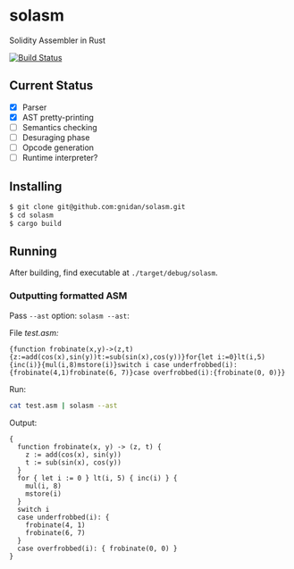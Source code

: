 # solasm
Solidity Assembler in Rust

[![Build Status](https://travis-ci.org/gnidan/solasm.svg?branch=master)](https://travis-ci.org/gnidan/solasm)

## Current Status

- [x] Parser
- [x] AST pretty-printing
- [ ] Semantics checking
- [ ] Desuraging phase
- [ ] Opcode generation
- [ ] Runtime interpreter?

## Installing

```bash
$ git clone git@github.com:gnidan/solasm.git
$ cd solasm
$ cargo build
```

## Running

After building, find executable at `./target/debug/solasm`.

### Outputting formatted ASM

Pass `--ast` option: `solasm --ast`:

File _test.asm:_
```
{function frobinate(x,y)->(z,t){z:=add(cos(x),sin(y))t:=sub(sin(x),cos(y))}for{let i:=0}lt(i,5){inc(i)}{mul(i,8)mstore(i)}switch i case underfrobbed(i):{frobinate(4,1)frobinate(6, 7)}case overfrobbed(i):{frobinate(0, 0)}}
```

Run:
```bash
cat test.asm | solasm --ast
```

Output:
```
{
  function frobinate(x, y) -> (z, t) {
    z := add(cos(x), sin(y))
    t := sub(sin(x), cos(y))
  }
  for { let i := 0 } lt(i, 5) { inc(i) } {
    mul(i, 8)
    mstore(i)
  }
  switch i
  case underfrobbed(i): {
    frobinate(4, 1)
    frobinate(6, 7)
  }
  case overfrobbed(i): { frobinate(0, 0) }
}
```
